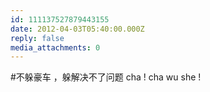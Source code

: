```yaml
---
id: 111137527879443155
date: 2012-04-03T05:40:00.000Z
reply: false
media_attachments: 0
---
```


#不躲豪车 ，躲解决不了问题 cha ! cha wu she ! ​​​​

